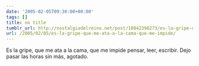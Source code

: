 ```yaml
---
date: '2005-02-05T09:30:00+00:00'
tags: []
title: no title
tumblr_url: http://nostalgiadelreino.net/post/18842398273/es-la-gripe-que-me-ata-a-la-cama-que-me-impide
url: /2005/02/05/es-la-gripe-que-me-ata-a-la-cama-que-me-impide/
---
```


<p>Es la gripe, que me ata a la cama, que me impide pensar, leer, escribir. Dejo pasar las horas sin más, agotado. </p><div class="blogger-post-footer"><img width="1" height="1" src="https://blogger.googleusercontent.com/tracker/1180118427259117074-3212949566317913513?l=nostalgiadelreino.blogspot.com" alt=""/></div>